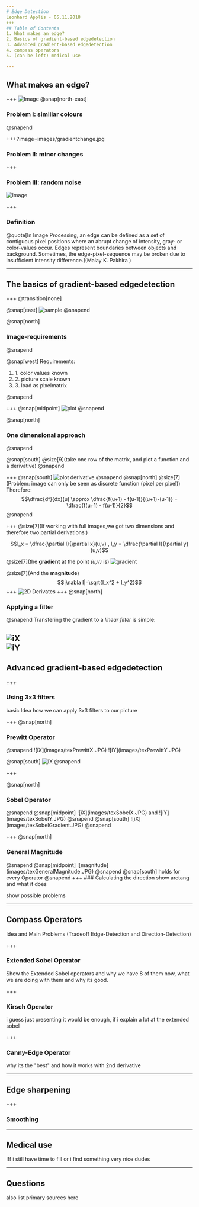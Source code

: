 ```yaml
---
# Edge Detection
Leonhard Applis - 05.11.2018
+++
## Table of Contents
1. What makes an edge?
2. Basics of gradient-based edgedetection
3. Advanced gradient-based edgedetection
4. compass operators
5. (can be left) medical use

---
```

## What makes an edge?

+++
![Image](images/simcolour.png)
@snap[north-east] <h3> Problem I: similiar colours</h3> @snapend

+++?image=images/gradientchange.jpg
### Problem II: minor changes

+++
### Problem III: random noise
![Image](images/noise.png )

+++
### Definition
@quote[In Image Processing, an edge can be defined as a set of contiguous pixel positions where an abrupt change of intensity, gray- or color-values occur. Edges represent boundaries between objects and background. Sometimes, the edge-pixel-sequence may be broken due to insufficient intensity difference.](Malay K. Pakhira )

---
## The basics of gradient-based edgedetection

+++
@transition[none]

@snap[east]
![sample](images/greyball.PNG)
@snapend

@snap[north]
<h3> Image-requirements</h3>
@snapend

@snap[west]
Requirements: <br/>
<ol>
<li>1. color values known </li>
<li>2. picture scale known </li>
<li>3. load as pixelmatrix </li>
</ol>
@snapend

+++
@snap[midpoint]
![plot](images/1DGradient.PNG)
@snapend

@snap[north]
<h3> One dimensional approach </h3>
@snapend

@snap[south]
@size[9](take one row of the matrix, and plot a function and a derivative)
@snapend

+++
@snap[south]
![plot derivative](images/1DGradientApproximation.PNG)
@snapend
@snap[north] 
@size[7](Problem: image can only be seen as discrete function (pixel per pixel))
<br/>Therefore: $$\dfrac{df}{dx}(u) \approx \dfrac{f(u+1) - f(u-1)}{(u+1)-(u-1)} = \dfrac{f(u+1) - f(u-1)}{2}$$ 
@snapend

+++
@size[7](If working with full images,we got two dimensions and therefore two partial derivations:)

$$I_x = \dfrac{\partial I}{\partial x}(u,v) , I_y = \dfrac{\partial I}{\partial y}(u,v)$$

@size[7](the **gradient** at the point *(u,v)* is)
 ![gradient](texGradient.JPG)

@size[7](And the **magnitude**)  $$|\nabla I|=\sqrt{I_x^2 + I_y^2}$$
+++
![2D Derivates](images/2DEdgeGradient.PNG)
+++
@snap[north] <h3> Applying a filter </h3> @snapend
Transfering the gradient to a *linear filter* is simple:

![iX](images/texLinIX.JPG) <br/>
![iY](images/texLinY.JPG)
---
## Advanced gradient-based edgedetection

+++
### Using 3x3 filters
basic Idea how we can apply 3x3 filters to our picture

+++
@snap[north] 
<h3>Prewitt Operator</h3> 
@snapend
![iX](images/texPrewittX.JPG) ![iY](images/texPrewittY.JPG) 

@snap[south]
![iX](images/texPrewittGradient.JPG)
@snapend

+++

@snap[north]
<h3>Sobel Operator</h3> 
@snapend
@snap[midpoint]
![iX](images/texSobelX.JPG) and ![iY](images/texSobelY.JPG)
@snapend
@snap[south]
![iX](images/texSobelGradient.JPG)
@snapend

+++
@snap[north]
<h3>General Magnitude</h3>
@snapend
@snap[midpoint]
![magnitude](images/texGeneralMagnitude.JPG)
@snapend
@snap[south]
holds for every Operator 
@snapend
+++
### Calculating the direction
show arctang and what it does

show possible problems

---
## Compass Operators
Idea and Main Problems (Tradeoff Edge-Detection and Direction-Detection)

+++
### Extended Sobel Operator
Show the Extended Sobel operators and why we have 8 of them now, what we are doing with them and why its good.

+++
### Kirsch Operator
i guess just presenting it would be enough, if i explain a lot at the extended sobel

+++
### Canny-Edge Operator
why its the "best" and how it works with 2nd derivative

---
## Edge sharpening

+++
### Smoothing

---
## Medical use
Iff i still have time to fill or i find something very nice dudes

---
## Questions
also list primary sources here